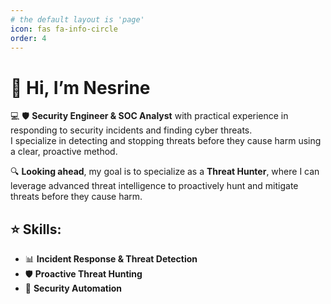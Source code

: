 ```yaml
---
# the default layout is 'page'
icon: fas fa-info-circle
order: 4
---
```


# 👋 Hi, I’m Nesrine

💻 🛡️ **Security Engineer & SOC Analyst** with practical experience in responding to security incidents and finding cyber threats.  
I specialize in detecting and stopping threats before they cause harm using a clear, proactive method.

🔍 **Looking ahead**, my goal is to specialize as a **Threat Hunter**, where I can leverage advanced threat intelligence to proactively hunt and mitigate threats before they cause harm.

## ⭐ Skills:

- 📊 **Incident Response & Threat Detection**
- 🛡️ **Proactive Threat Hunting**
- 🤖 **Security Automation**
